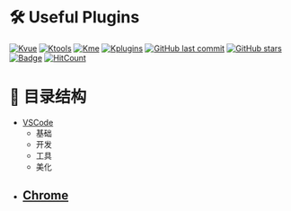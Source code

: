 # 🛠 Useful Plugins
[![Kvue](https://img.shields.io/badge/%E2%9D%A4-Kvue-brightgreen?style=flat-square)](https://github.com/xrkffgg/Kvue)
[![Ktools](https://img.shields.io/badge/%E2%9D%A4-Ktools-blue?style=flat-square)](https://github.com/xrkffgg/Ktools)
[![Kme](https://img.shields.io/badge/%E2%9D%A4-Kme-orange?style=flat-square)](https://xrkffgg.github.io/)
[![Kplugins](https://img.shields.io/badge/%E2%9D%A4-Kplugins-blueviolet?style=flat-square)](https://github.com/xrkffgg/Kplugins)
[![GitHub last commit](https://img.shields.io/github/last-commit/xrkffgg/Kplugins.svg?color=red&style=flat-square)](https://github.com/xrkffgg/Kplugins/commits/master)
[![GitHub stars](https://img.shields.io/github/stars/xrkffgg/Kplugins.svg?style=flat-square)](https://github.com/xrkffgg/Kplugins/stargazers)
[![Badge](https://img.shields.io/badge/link-996.icu-%23FF4D5B.svg?style=flat-square)](https://996.icu/#/zh_CN)
[![HitCount](http://hits.dwyl.io/xrkffgg/Kplugins.svg)](http://hits.dwyl.io/xrkffgg/Kplugins)

# 📄 目录结构

- [VSCode](https://github.com/xrkffgg/Kplugins/tree/master/VSCode)
  - 基础
  - 开发
  - 工具
  - 美化
- [Chrome](https://github.com/xrkffgg/Kplugins/tree/master/Chrome)
  - 